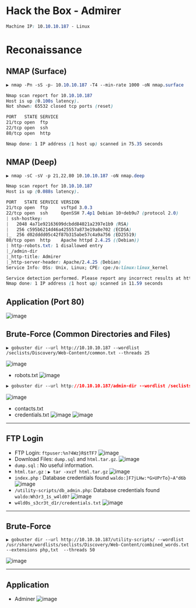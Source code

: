 # Hack the Box - Admirer

```CSS
Machine IP: 10.10.10.187 - Linux
```

# Reconaissance
## NMAP (Surface)
```CSS
▶ nmap -Pn -sS -p- 10.10.10.187 -T4 --min-rate 1000 -oN nmap.surface

Nmap scan report for 10.10.10.187
Host is up (0.100s latency).
Not shown: 65532 closed tcp ports (reset)

PORT   STATE SERVICE
21/tcp open  ftp
22/tcp open  ssh
80/tcp open  http

Nmap done: 1 IP address (1 host up) scanned in 75.35 seconds
```

## NMAP (Deep)
```CSS
▶ nmap -sC -sV -p 21,22,80 10.10.10.187 -oN nmap.deep

Nmap scan report for 10.10.10.187
Host is up (0.088s latency).

PORT   STATE SERVICE VERSION
21/tcp open  ftp     vsftpd 3.0.3
22/tcp open  ssh     OpenSSH 7.4p1 Debian 10+deb9u7 (protocol 2.0)
| ssh-hostkey: 
|   2048 4a71e92163699dcbdd84021a2397e1b9 (RSA)
|   256 c595b6214d46a425557a873e19a8e702 (ECDSA)
|_  256 d02dddd05c42f87b315abe57c4a9a756 (ED25519)
80/tcp open  http    Apache httpd 2.4.25 ((Debian))
| http-robots.txt: 1 disallowed entry 
|_/admin-dir
|_http-title: Admirer
|_http-server-header: Apache/2.4.25 (Debian)
Service Info: OSs: Unix, Linux; CPE: cpe:/o:linux:linux_kernel

Service detection performed. Please report any incorrect results at https://nmap.org/submit/ .
Nmap done: 1 IP address (1 host up) scanned in 11.59 seconds
```

## Application (Port 80)
![image](https://user-images.githubusercontent.com/83878909/229423143-85c36971-4509-41d0-8710-63c5cf8efe6e.png)

## Brute-Force (Common Directories and Files)
```
▶ gobuster dir --url http://10.10.10.187 --wordlist /seclists/Discovery/Web-Content/common.txt --threads 25
```
![image](https://user-images.githubusercontent.com/83878909/229427047-c09451d1-a6ed-4ccd-89aa-bae599dea65b.png)
  - robots.txt
![image](https://user-images.githubusercontent.com/83878909/229427379-501aadd4-818e-4d55-97d8-daf7fec60a39.png)

```CSS
▶ gobuster dir --url http://10.10.10.187/admin-dir --wordlist /seclists/Discovery/Web-Content/directory-list-2.3-medium.txt --extensions php,txt --threads 25
```
![image](https://user-images.githubusercontent.com/83878909/229438336-3f85f7f9-f2b0-4f1f-b238-97f066754b5f.png)
  - contacts.txt
  - credentials.txt
![image](https://user-images.githubusercontent.com/83878909/229438499-9d4192a2-b214-4cdd-b026-8abcf9009cb0.png)
![image](https://user-images.githubusercontent.com/83878909/229438595-3c5b4ddc-cd03-46be-b12a-5a6d84e6b361.png)

---

## FTP Login
  - FTP Login: `ftpuser:%n?4Wz}R$tTF7`
![image](https://user-images.githubusercontent.com/83878909/229441021-6974e5c6-1dd5-4819-97ed-e76d136aab22.png)
  - Download Files: `dump.sql` and `html.tar.gz`.
![image](https://user-images.githubusercontent.com/83878909/229441387-3b270388-ef2e-425b-b68a-1e0b7037d075.png)
  - `dump.sql` : No useful information.
  - `html.tar.gz` : `▶ tar -xvzf html.tar.gz`
![image](https://user-images.githubusercontent.com/83878909/229442818-fc7ff4da-a787-4434-9e9e-b9a0b3ee8cf9.png)
  - `index.php` : Database credentials found `waldo:]F7jLHw:*G>UPrTo}~A"d6b`
![image](https://user-images.githubusercontent.com/83878909/229444624-5870fc15-d309-4d7c-a85a-8c0a5511660d.png)
  - `/utility-scripts/db_admin.php`: Database credentials found `waldo:Wh3r3_1s_w4ld0?`
![image](https://user-images.githubusercontent.com/83878909/229447920-b34a8efb-769a-42de-a16f-a6e808de9bc4.png)
  - `w4ld0s_s3cr3t_d1r/credentials.txt`
![image](https://user-images.githubusercontent.com/83878909/229448581-7a114624-eb66-4323-bdab-bab29630636b.png)

---

## Brute-Force
```
▶ gobuster dir --url http://10.10.10.187/utility-scripts/ --wordlist /usr/share/wordlists/seclists/Discovery/Web-Content/combined_words.txt --extensions php,txt  --threads 50
```
![image](https://user-images.githubusercontent.com/83878909/229453408-bae74a9a-7686-4194-a828-c8bf131204e1.png)

---

## Application
  - Adminer
![image](https://user-images.githubusercontent.com/83878909/229453875-f4a1d735-6a09-4bb5-a360-44caae6481ce.png)

